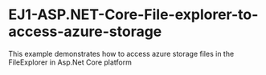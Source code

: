 # EJ1-ASP.NET-Core-File-explorer-to-access-azure-storage
This example demonstrates how to access azure storage files in the FileExplorer in Asp.Net Core platform
